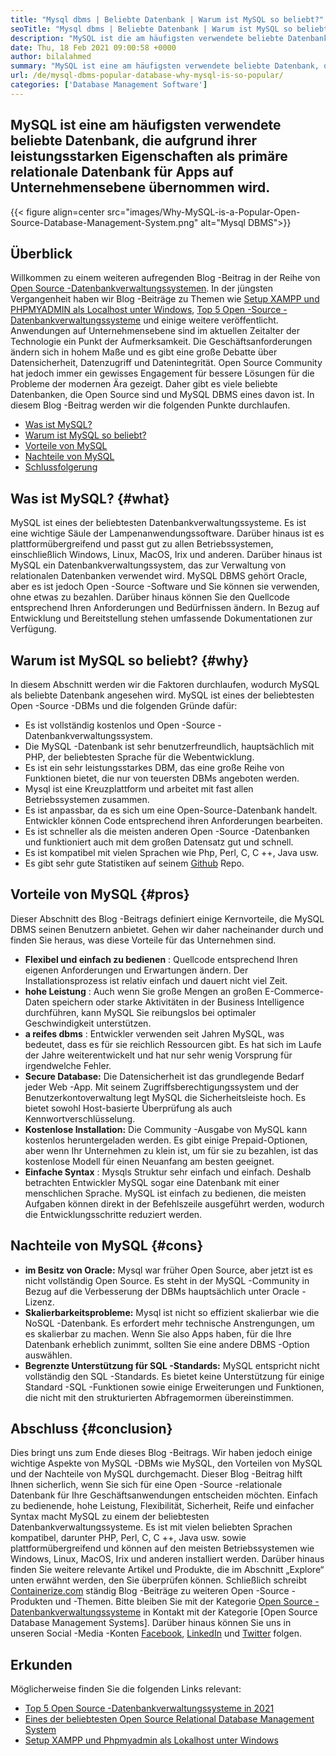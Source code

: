 ```yaml
---
title: "Mysql dbms | Beliebte Datenbank | Warum ist MySQL so beliebt?" 
seoTitle: "Mysql dbms | Beliebte Datenbank | Warum ist MySQL so beliebt?" 
description: "MySQL ist die am häufigsten verwendete beliebte Datenbank, die aufgrund ihrer leistungsstarken Eigenschaften als primäre relationale Datenbank für Apps auf Unternehmensebene übernommen wird." 
date: Thu, 18 Feb 2021 09:00:58 +0000
author: bilalahmed
summary: "MySQL ist eine am häufigsten verwendete beliebte Datenbank, die aufgrund ihrer leistungsstarken Eigenschaften als primäre relationale Datenbank für Apps auf Unternehmensebene übernommen wird." 
url: /de/mysql-dbms-popular-database-why-mysql-is-so-popular/
categories: ['Database Management Software']
---
```


## MySQL ist eine am häufigsten verwendete beliebte Datenbank, die aufgrund ihrer leistungsstarken Eigenschaften als primäre relationale Datenbank für Apps auf Unternehmensebene übernommen wird.

{{< figure align=center src="images/Why-MySQL-is-a-Popular-Open-Source-Database-Management-System.png" alt="Mysql DBMS">}}


## Überblick
Willkommen zu einem weiteren aufregenden Blog -Beitrag in der Reihe von [Open Source -Datenbankverwaltungssystemen][1]. In der jüngsten Vergangenheit haben wir Blog -Beiträge zu Themen wie [Setup XAMPP und PHPMYADMIN als Localhost unter Windows][2], [Top 5 Open -Source -Datenbankverwaltungssysteme][3] und einige weitere veröffentlicht. Anwendungen auf Unternehmensebene sind im aktuellen Zeitalter der Technologie ein Punkt der Aufmerksamkeit. Die Geschäftsanforderungen ändern sich in hohem Maße und es gibt eine große Debatte über Datensicherheit, Datenzugriff und Datenintegrität. Open Source Community hat jedoch immer ein gewisses Engagement für bessere Lösungen für die Probleme der modernen Ära gezeigt. Daher gibt es viele beliebte Datenbanken, die Open Source sind und MySQL DBMS eines davon ist. In diesem Blog -Beitrag werden wir die folgenden Punkte durchlaufen.
  * [Was ist MySQL?][4]
  * [Warum ist MySQL so beliebt?][5]
  * [Vorteile von MySQL][6]
  * [Nachteile von MySQL][7]
  * [Schlussfolgerung][8]

## Was ist MySQL? {#what}

MySQL ist eines der beliebtesten Datenbankverwaltungssysteme. Es ist eine wichtige Säule der Lampenanwendungssoftware. Darüber hinaus ist es plattformübergreifend und passt gut zu allen Betriebssystemen, einschließlich Windows, Linux, MacOS, Irix und anderen. Darüber hinaus ist MySQL ein Datenbankverwaltungssystem, das zur Verwaltung von relationalen Datenbanken verwendet wird. MySQL DBMS gehört Oracle, aber es ist jedoch Open -Source -Software und Sie können sie verwenden, ohne etwas zu bezahlen. Darüber hinaus können Sie den Quellcode entsprechend Ihren Anforderungen und Bedürfnissen ändern. In Bezug auf Entwicklung und Bereitstellung stehen umfassende Dokumentationen zur Verfügung.

## Warum ist MySQL so beliebt? {#why}

In diesem Abschnitt werden wir die Faktoren durchlaufen, wodurch MySQL als beliebte Datenbank angesehen wird. MySQL ist eines der beliebtesten Open -Source -DBMs und die folgenden Gründe dafür:
  * Es ist vollständig kostenlos und Open -Source -Datenbankverwaltungssystem.
  * Die MySQL -Datenbank ist sehr benutzerfreundlich, hauptsächlich mit PHP, der beliebtesten Sprache für die Webentwicklung.
  * Es ist ein sehr leistungsstarkes DBM, das eine große Reihe von Funktionen bietet, die nur von teuersten DBMs angeboten werden.
  * Mysql ist eine Kreuzplattform und arbeitet mit fast allen Betriebssystemen zusammen.
  * Es ist anpassbar, da es sich um eine Open-Source-Datenbank handelt. Entwickler können Code entsprechend ihren Anforderungen bearbeiten.
  * Es ist schneller als die meisten anderen Open -Source -Datenbanken und funktioniert auch mit dem großen Datensatz gut und schnell.
  * Es ist kompatibel mit vielen Sprachen wie Php, Perl, C, C ++, Java usw.
  * Es gibt sehr gute Statistiken auf seinem [Github][9] Repo.

## Vorteile von MySQL {#pros}

Dieser Abschnitt des Blog -Beitrags definiert einige Kernvorteile, die MySQL DBMS seinen Benutzern anbietet. Gehen wir daher nacheinander durch und finden Sie heraus, was diese Vorteile für das Unternehmen sind.
* **Flexibel und einfach zu bedienen** : Quellcode entsprechend Ihren eigenen Anforderungen und Erwartungen ändern. Der Installationsprozess ist relativ einfach und dauert nicht viel Zeit.
* **hohe Leistung** : Auch wenn Sie große Mengen an großen E-Commerce-Daten speichern oder starke Aktivitäten in der Business Intelligence durchführen, kann MySQL Sie reibungslos bei optimaler Geschwindigkeit unterstützen.
* **a reifes dbms** : Entwickler verwenden seit Jahren MySQL, was bedeutet, dass es für sie reichlich Ressourcen gibt. Es hat sich im Laufe der Jahre weiterentwickelt und hat nur sehr wenig Vorsprung für irgendwelche Fehler.
* **Secure Database:**  Die Datensicherheit ist das grundlegende Bedarf jeder Web -App. Mit seinem Zugriffsberechtigungssystem und der Benutzerkontoverwaltung legt MySQL die Sicherheitsleiste hoch. Es bietet sowohl Host-basierte Überprüfung als auch Kennwortverschlüsselung.
* **Kostenlose Installation:**  Die Community -Ausgabe von MySQL kann kostenlos heruntergeladen werden. Es gibt einige Prepaid-Optionen, aber wenn Ihr Unternehmen zu klein ist, um für sie zu bezahlen, ist das kostenlose Modell für einen Neuanfang am besten geeignet.
* **Einfache Syntax** : Mysqls Struktur sehr einfach und einfach. Deshalb betrachten Entwickler MySQL sogar eine Datenbank mit einer menschlichen Sprache. MySQL ist einfach zu bedienen, die meisten Aufgaben können direkt in der Befehlszeile ausgeführt werden, wodurch die Entwicklungsschritte reduziert werden.

## Nachteile von MySQL {#cons}

* **im Besitz von Oracle:**  Mysql war früher Open Source, aber jetzt ist es nicht vollständig Open Source. Es steht in der MySQL -Community in Bezug auf die Verbesserung der DBMs hauptsächlich unter Oracle -Lizenz.
* **Skalierbarkeitsprobleme:**  Mysql ist nicht so effizient skalierbar wie die NoSQL -Datenbank. Es erfordert mehr technische Anstrengungen, um es skalierbar zu machen. Wenn Sie also Apps haben, für die Ihre Datenbank erheblich zunimmt, sollten Sie eine andere DBMS -Option auswählen.
* **Begrenzte Unterstützung für SQL -Standards:**  MySQL entspricht nicht vollständig den SQL -Standards. Es bietet keine Unterstützung für einige Standard -SQL -Funktionen sowie einige Erweiterungen und Funktionen, die nicht mit den strukturierten Abfragemormen übereinstimmen.

## Abschluss {#conclusion}

Dies bringt uns zum Ende dieses Blog -Beitrags. Wir haben jedoch einige wichtige Aspekte von MySQL -DBMs wie MySQL, den Vorteilen von MySQL und der Nachteile von MySQL durchgemacht. Dieser Blog -Beitrag hilft Ihnen sicherlich, wenn Sie sich für eine Open -Source -relationale Datenbank für Ihre Geschäftsanwendungen entscheiden möchten. Einfach zu bedienende, hohe Leistung, Flexibilität, Sicherheit, Reife und einfacher Syntax macht MySQL zu einem der beliebtesten Datenbankverwaltungssysteme. Es ist mit vielen beliebten Sprachen kompatibel, darunter PHP, Perl, C, C ++, Java usw. sowie plattformübergreifend und können auf den meisten Betriebssystemen wie Windows, Linux, MacOS, Irix und anderen installiert werden. Darüber hinaus finden Sie weitere relevante Artikel und Produkte, die im Abschnitt „Explore“ unten erwähnt werden, den Sie überprüfen können.
Schließlich schreibt [Containerize.com][10] ständig Blog -Beiträge zu weiteren Open -Source -Produkten und -Themen. Bitte bleiben Sie mit der Kategorie [Open Source -Datenbankverwaltungssysteme][11] in Kontakt mit der Kategorie [Open Source Database Management Systems]. Darüber hinaus können Sie uns in unseren Social -Media -Konten [Facebook][12], [LinkedIn][13] und [Twitter][14] folgen.

## Erkunden
Möglicherweise finden Sie die folgenden Links relevant:
  * [Top 5 Open Source -Datenbankverwaltungssysteme in 2021][3]
  * [Eines der beliebtesten Open Source Relational Database Management System][15]
  * [Setup XAMPP und Phpmyadmin als Lokalhost unter Windows][2]



[1]: https://blog.containerize.com/category/database-management-software/
[2]: https://blog.containerize.com/database-management-software/how-to-setup-xampp-and-phpmyadmin-as-localhost-on-windows/
[3]: https://blog.containerize.com/2021/02/12/top-5-open-source-dbms-software-in-2021-mysql-and-alternatives/
[4]: #what
[5]: #why
[6]: #pros
[7]: #cons
[8]: #conclusion
[9]: https://github.com/mysql/mysql-server
[10]: https://www.containerize.com/
[11]: https://products.containerize.com/database-management-system
[12]: https://web.facebook.com/containerize
[13]: https://www.linkedin.com/company/containerize/
[14]: https://twitter.com/containerize_co
[15]: https://products.containerize.com/database-management-system/mysql
